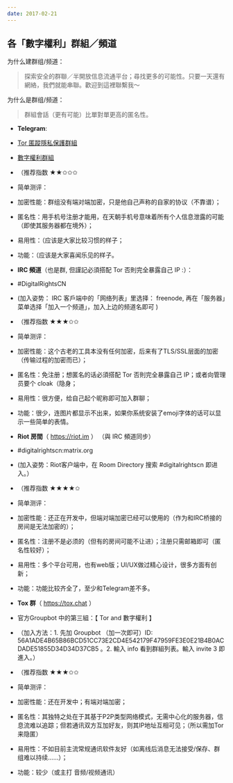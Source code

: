 ```yaml
---
date: 2017-02-21
---
```

## 各「數字權利」群組／頻道

为什么建群组/频道：
> 探索安全的群聯／半開放信息流通平台；尋找更多的可能性。只要一天還有網絡，我們就能串聯。歡迎到這裡聯繫我～

为什么是群组/频道：
> 群組會話（更有可能）比單對單更高的匿名性。

- **Telegram**:
 - [Tor 匿蹤隱私保護群組](https://telegram.me/joinchat/Cg4fLT2ZrhHeiRyj5N55cQ)
 - [數字權利群組](https://telegram.me/digital_rights)
 - （推荐指数 ★★✩✩✩ 

  - 简单测评：
  - 加密性能：群组没有端对端加密，只是他自己声称的自家的协议（不靠谱）；
  - 匿名性：用手机号注册才能用，在天朝手机号意味着所有个人信息泄露的可能（即使其服务器都在境外）；
  - 易用性：（应该是大家比较习惯的样子；
  - 功能：（应该是大家喜闻乐见的样子。

- **IRC 頻道**（也是群, 但謹記必須搭配 Tor 否則完全暴露自己 IP :）：
 - #DigitalRightsCN 
 - (加入姿势： IRC 客戶端中的「网络列表」里选择： freenode, 再在「服务器」菜单选择「加入一个频道」，加入上边的频道名即可 )
 - （推荐指数 ★★★✩✩

  - 简单测评：
  - 加密性能：这个古老的工具本没有任何加密，后来有了TLS/SSL层面的加密（传输过程的加密而已）；
  - 匿名性：免注册；想匿名的话必須搭配 Tor 否則完全暴露自己 IP；或者向管理员要个 cloak（隐身；
  - 易用性：很方便，给自己起个昵称即可加入群聊；
  - 功能：很少，连图片都显示不出来，如果你系统安装了emoji字体的话可以显示一些简单的表情。

<!--more-->

- **Riot 房間**（ https://riot.im ） （與 IRC 頻道同步）
 - #digitalrightscn:matrix.org
 - (加入姿势：Riot客户端中，在 Room Directory 搜索 #digitalrightscn 即进入。）
 - （推荐指数 ★★★★✩

  - 简单测评：
  - 加密性能：还正在开发中，但端对端加密已经可以使用的（作为和IRC桥接的房间是无法加密的）；
  - 匿名性：注册不是必须的（但有的房间可能不让进）；注册只需邮箱即可（匿名性较好）；
  - 易用性：多个平台可用，也有web版；UI/UX做过精心设计，很多方面有创新；
  - 功能：功能比较齐全了，至少和Telegram差不多。

- **Tox 群**（ https://tox.chat ）
 - 官方Groupbot 中的第三組：【 Tor and 數字權利 】
 - （加入方法：1. 先加 Groupbot （加一次即可）ID: 56A1ADE4B65B86BCD51CC73E2CD4E542179F47959FE3E0E21B4B0ACDADE51855D34D34D37CB5 。2. 輸入 info 看到群組列表。輸入 invite 3 即進入。）
 - （推荐指数 ★★★✩✩
 
  - 简单测评：
  - 加密性能：还在开发中；有端对端加密；
  - 匿名性：其独特之处在于其基于P2P类型网络模式，无需中心化的服务器，信息流难以追踪；但若通讯双方互加好友，则其IP地址互相可见；（所以需加Tor来隐匿）
  - 易用性：不如目前主流常规通讯软件友好（如离线后消息无法接受/保存、群组难以持续……）；
  - 功能：较少（或主打 音频/视频通讯）

<br />


